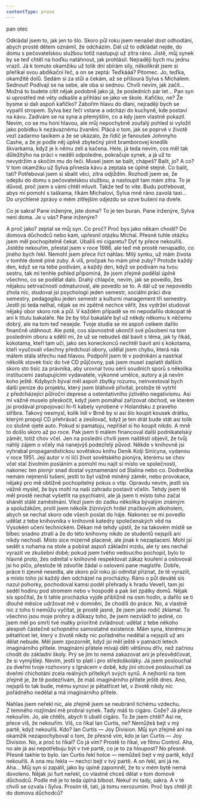 ```yaml
---
contentType: prose
---
```


<section>

pan otec

Odkládal jsem to, jak jen to šlo. Skoro půl roku jsem nenašel dost odhodlání, abych prostě dětem oznámil, že odcházím. Dál už to odkládat nejde, do domu s pečovatelskou službou totiž nastupuji už zítra ráno. Jistě, můj synek by se teď chtěl na hoďku natáhnout, jak prohlásil. Nejraději bych mu jednu vrazil. Já k tomuto okamžiku už tolik dní sbírám síly, několikrát jsem si přeříkal svou abdikační řeč, a on se zeptá: Teďkááá? Pitomec. Jo, teďka, okamžitě dolů. Sedám si za stůl a čekám, až se přišourá Sylva s Michalem. Sednout! Podívají se na sebe, ale oba si sednou. Chvíli nevím, jak začít… Možná to budete cítit nějak podobně jako já, že posledních pár let… Pan syn si uprostřed mé věty odkašle a přihlásí se jako ve škole. Kafíčko, ne? Že bysme si dali aspoň kafíčko? Zabořím hlavu do dlaní, nejraději bych se vypařil stropem. Sylva bez řečí vstane a odchází do kuchyně, kde postaví na kávu. Zadívám se na syna a přemýšlím, co a kdy jsem vlastně pokazil. Nevím, co se mu honí hlavou, ale můj nepochybně zoufalý pohled si vyložil jako pobídku k nezávaznému žvanění. Plácá o tom, jak se poprvé v životě vezl zadarmo taxíkem a že se ukázalo, že řidič je fanoušek Johnnyho Cashe, a že je podle něj úplně zbytečný plnit bramborovej knedlík škvarkama, když je k němu zelí a kačena. Hele, já teda nevím, cos měl tak důležitýho na práci v neděli odpoledne, pokračuje synek, a já už to nevydržím a skočím mu do řeči. Musel jsem se balit, chápeš? Balit, jo? A co? V tom okamžiku už Sylva přinesla kávu a zeptala se úplně stejně. Co balit, tati? Potřeboval jsem si sbalit věci, zítra odjíždím. Rozhodl jsem se, že odejdu do domu s pečovatelskou službou, a nastoupit tam mám zítra. To je důvod, proč jsem s vámi chtěl mluvit. Takže teď to víte. Budu potřebovat, abys mi pomohl s taškama, říkám Michalovi, Sylva mně ráno zavolá taxi… Do urychlené zprávy o mém zítřejším odjezdu se ozve bušení na dveře.

Co je sakra! Pane inženýre, jste doma? To je ten buran. Pane inženýre, Sylva není doma. Je u vás? Pane inženýre?

A proč jako? zeptal se můj syn. Co proč? Proč bys jako někam chodil? Do domova důchodců nebo kam, upřesnil otázku Michal. Přesně tuhle otázku jsem měl pochopitelně čekat. Ubalíš mi cigaretu? Dyť ty přece nekouříš. Jistěže nekouřím, přestal jsem v roce 1986, ale teď mě prostě nenapadlo, co jiného bych řekl. Nemohl jsem přece říct nahlas: Milý synku, už mám života v tomhle domě plné zuby. A víš, pročpak ho mám plné zuby? Protože každý den, když se na tebe podívám, a každý den, když se podívám na tvou sestru, tak mi tenhle pohled připomíná, že jsem zřejmě podělal úplně všechno, co se podělat dalo. Drahý chlapče, nevím, jak se povedlo, žes nějakou setrvačností odmaturoval, ale povedlo se to. A dál už se nepovedlo zhola nic, studoval jsi psychologii jeden semestr, sociální práci dva semestry, pedagogiku jeden semestr a kulturní management tři semestry. Jestli jsi teda nelhal, nějak se mi zpětně nechce věřit, žes vydržel studovat nějaký obor skoro rok a půl. V každém případě se mi nepodařilo dokopat tě ani k titulu bakaláře. Ne že by titul bakaláře byl už někdy někomu k něčemu dobrý, ale na tom teď nesejde. Tvoje studia se mi aspoň celkem dařilo finančně utáhnout. Ale poté, cos slavnostně ukončil své působení na tom posledním oboru a sdělil mi, že už se nebudeš dál bavit s těma, jak ty říkáš, kokotama, kteří tam učí, jako ses koneckonců nechtěl bavit ani s kokotama, kteří vyučovali všechny předchozí obory, udělal jsem chybu, která nás málem stála střechu nad hlavou. Podpořil jsem tě v podnikání a nastrkal několik stovek tisíc do tvé CD půjčovny, pak jsem musel zaplatit dalších skoro sto tisíc za právníka, aby urovnal tvou sérii soudních sporů s několika institucemi zastupujícími vydavatele, výkonné umělce, autory a já nevím koho ještě. Kdybych býval měl aspoň zbytky rozumu, neinvestoval bych další peníze do projektu, který jsem bláhově přivítal, protože tě vytrhl z předcházející půlroční deprese a ostentativního jízlivého negativismu. Asi mi vážně muselo přeskočit, když jsem pomáhal zařizovat obchod, ve kterém jsi prodával propojovací hi-fi kabely vyrobené v Holandsku z pravého stříbra. Takový nesmysl, kolik lidí v Brně by si asi šlo koupit kousek drátku, kterým propojí CD přehrávač a zesilovač, když je ten drát bude stát asi tolik co slušné ojeté auto. Pokud si pamatuju, nepřišel si ho koupit nikdo. A mně to došlo skoro až po roce. Pak jsem ti málem financoval další podnikatelský záměr, totiž chov včel. Jen na poslední chvíli jsem naštěstí objevil, že tvůj náhlý zájem o včely má nanejvýš podezřelý původ. Někde v knihovně jsi vyhrabal propagandistickou sovětskou knihu Deník Kolji Sinicyna, vydanou v roce 1951. Její autor v ní líčí život sovětského pionýra, kterému se chov včel stal životním posláním a pomohl mu najít si místo ve společnosti, nakonec ten pionýr snad dostal vyznamenání od Stalina nebo co. Dodneška nemám nejmenší tušení, jestli to byl vážně míněný záměr, nebo provokace, nějaký pro mě obtížně pochopitelný pokus o vtip. Opravdu nevím, jestli sis vážně myslel, že bys mohl na naši zahradu postavit včelín. Tehdy jsem tě měl prostě nechat vyšetřit na psychiatrii, ale já jsem ti místo toho začal shánět stálé zaměstnání. Vlezl jsem do zadku několika bývalým známým a spolužákům, prolil jsem několik žíznivých hrdel značkovým alkoholem, abych se nechal skoro ode všech poslat do háje. Nakonec se mi povedlo udělat z tebe knihovníka v knihovně katedry společenských věd na Vysokém učení technickém. Děkan mě tehdy ujistil, že na takovém místě se blbec snadno ztratí a že do této knihovny nikdo ze studentů nejspíš ani nikdy nechodí. Místo sice mizerně placené, ale jinak k nezaplacení. Mohl jsi sedět s nohama na stole a pobírat aspoň základní mzdu, ale ty ses nechal vyrazit ve zkušební době; pokud jsem tvého vedoucího pochopil, bylo to hlavně proto, žes odmítal v knihovně respektovat zákaz kouření a oslovoval jsi ho pičo, přestože tě zdvořile žádal o oslovení pane magistře. Dobře, práce ti zjevně nesedla, ale skoro půl roku jsi odmítal přiznat, že tě vyrazili, a místo toho jsi každý den odcházel na procházky. Ráno o půl deváté sis nazul pohorky, pochodoval kamsi podél přehrady k hradu Veveří, tam jsi seděl hodinu pod stromem nebo v hospodě a pak šel zpátky domů. Nějak sis spočítal, že ti tahle procházka vyjde přibližně na osm hodin, a dařilo se ti dlouhé měsíce udržovat mě v domnění, že chodíš do práce. No, a vlastně nic z toho ti nemůžu vyčítat, je prostě jasné, že jsem jako rodič zklamal. To všechno jsou moje prohry a důkazy toho, že jsem nezvládl to jediné, co jsem měl po smrti tvé matky prioritně zvládnout: udělat z tebe někoho alespoň částečně schopného samostatné existence. Mám syna, kterému je pětatřicet let, který v životě nikdy nic pořádného nedělal a nejspíš už ani dělat nebude. Měl jsem zpozornět, když jsi měl ještě v patnácti letech imaginárního přítele. Imaginární přátele mívají děti většinou dřív, než začnou chodit do základní školy. Prý se jim to nemá zakazovat ani je přesvědčovat, že si vymýšlejí. Nevím, jestli to platí i pro středoškoláky. Já jsem poslouchal za dveřmi tvoje rozhovory s Ignácem v době, kdy jiní otcové poslouchali za dveřmi chichotání zcela reálných přítelkyň svých synů. A nejhorší na tom zřejmě je, že tě podezřívám, že máš imaginárního přítele ještě dnes. Ano, nejspíš to tak bude, mému synovi je pětatřicet let, v životě nikdy nic pořádného nedělal a má imaginárního přítele.

Nahlas jsem neřekl nic, ale zřejmě jsem se neubránil tichému vzdechu. Z temného rozjímání mě probral synek. Tady máš to cigáro. Cože? Já přece nekouřím. Jo, ale chtěls, abych ti ubalil cigáro. To že jsem chtěl? Asi ne, přece víš, že nekouřím. Víš, co říkal Ian Curtis, ne? Nemůžeš bejt v mý partě, když nekouříš. Kdo? Ian Curtis — Joy Division. Můj syn zřejmě ani na okamžik nezapochyboval o tom, že přesně vím, kdo je Ian Curtis — Joy Division. No, a proč to říkal? Co já vím? Prostě to říkal, ve filmu Control. Aha, no ale já asi nepotřebuju být v tvé partě, co je to za hloupost? No přesně. Přesně takhle to bylo. Ian Curtis řekl holce — nemůžeš bejt v mý partě, když nekouříš. A ona mu řekla — nechci bejt v tvý partě. A on řekl, ani já ne. Aha… Můj syn si zapálil, jako by úplně zapomněl, že to v mém bytě nemá dovoleno. Nějak jsi furt neřekl, co vlastně chceš dělat v tom domově důchodců. Podle mě je to teda úplná blbost. Nekuř mi tady, sakra. A v té chvíli se ozvala i Sylva. Prosím tě, tati, já tomu nerozumím. Proč bys chtěl jít do domova důchodců?

</section>
